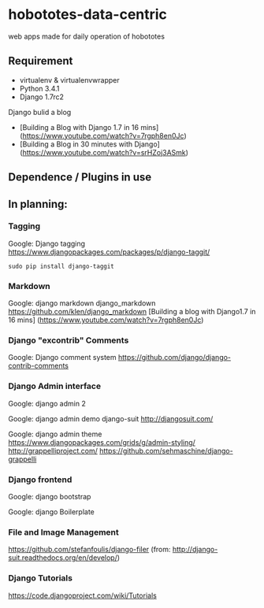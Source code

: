 hobototes-data-centric
======================

web apps made for daily operation of hobototes


## Requirement
* virtualenv & virtualenvwrapper
* Python 3.4.1
* Django 1.7rc2

Django bulid a blog
* [Building a Blog with Django 1.7 in 16 mins] (https://www.youtube.com/watch?v=7rgph8en0Jc)
* [Building a Blog in 30 minutes with Django] (https://www.youtube.com/watch?v=srHZoj3ASmk)
## Dependence / Plugins in use

## In planning:
### Tagging
Google: Django tagging
https://www.djangopackages.com/packages/p/django-taggit/

	sudo pip install django-taggit

### Markdown
Google: django markdown
django_markdown
https://github.com/klen/django_markdown
[Building a blog with Django1.7 in 16 mins] (https://www.youtube.com/watch?v=7rgph8en0Jc)

### Django "excontrib" Comments
Google: Django comment system
https://github.com/django/django-contrib-comments

### Django Admin interface
Google: django admin 2


Google: django admin demo
django-suit
http://djangosuit.com/

Google: django admin theme
https://www.djangopackages.com/grids/g/admin-styling/
http://grappelliproject.com/
https://github.com/sehmaschine/django-grappelli

### Django frontend
Google: django bootstrap

Google: django Boilerplate 

### File and Image Management

https://github.com/stefanfoulis/django-filer (from: http://django-suit.readthedocs.org/en/develop/)

### Django Tutorials

https://code.djangoproject.com/wiki/Tutorials